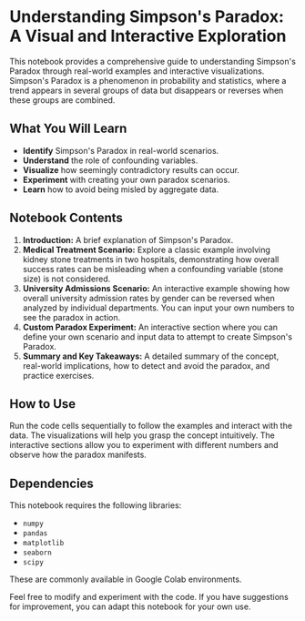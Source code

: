 # Understanding Simpson's Paradox: A Visual and Interactive Exploration

This notebook provides a comprehensive guide to understanding Simpson's Paradox through real-world examples and interactive visualizations. Simpson's Paradox is a phenomenon in probability and statistics, where a trend appears in several groups of data but disappears or reverses when these groups are combined.

## What You Will Learn

-   **Identify** Simpson's Paradox in real-world scenarios.
-   **Understand** the role of confounding variables.
-   **Visualize** how seemingly contradictory results can occur.
-   **Experiment** with creating your own paradox scenarios.
-   **Learn** how to avoid being misled by aggregate data.

## Notebook Contents

1.  **Introduction:** A brief explanation of Simpson's Paradox.
2.  **Medical Treatment Scenario:** Explore a classic example involving kidney stone treatments in two hospitals, demonstrating how overall success rates can be misleading when a confounding variable (stone size) is not considered.
3.  **University Admissions Scenario:** An interactive example showing how overall university admission rates by gender can be reversed when analyzed by individual departments. You can input your own numbers to see the paradox in action.
4.  **Custom Paradox Experiment:** An interactive section where you can define your own scenario and input data to attempt to create Simpson's Paradox.
5.  **Summary and Key Takeaways:** A detailed summary of the concept, real-world implications, how to detect and avoid the paradox, and practice exercises.

## How to Use

Run the code cells sequentially to follow the examples and interact with the data. The visualizations will help you grasp the concept intuitively. The interactive sections allow you to experiment with different numbers and observe how the paradox manifests.

## Dependencies

This notebook requires the following libraries:

-   `numpy`
-   `pandas`
-   `matplotlib`
-   `seaborn`
-   `scipy`

These are commonly available in Google Colab environments.



Feel free to modify and experiment with the code. If you have suggestions for improvement, you can adapt this notebook for your own use.


